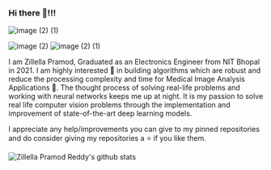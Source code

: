 ### Hi there 👋!!!
![image (2) (1)](https://user-images.githubusercontent.com/63542593/120147890-089c0600-c205-11eb-8122-6bccdd1ed07d.png)

![image (2)](https://user-images.githubusercontent.com/63542593/120153365-43ee0300-c20c-11eb-91f6-7a3f09058b84.png)
![image (2) (1)](https://user-images.githubusercontent.com/63542593/120153371-45b7c680-c20c-11eb-979f-2426ecd5900b.png)

I am Zillella Pramod, Graduated as an Electronics Engineer from NIT Bhopal in 2021. I am highly interested 👀 in building algorithms which are robust and reduce the processing complexity and time for Medical Image Analysis Applications 🔭. The thought process of solving real-life problems and working with neural networks keeps me up‌ ‌at‌ ‌night. It is my passion to solve real life computer vision problems through the implementation and improvement of state-of-the-art‌ ‌deep‌ ‌learning‌ ‌models.

I appreciate any help/improvements you can give to my pinned repositories and do consider giving my repositories a ⭐️ if you like them.


![Zillella Pramod Reddy's github stats](https://github-readme-stats.vercel.app/api?username=Pramod04121999&show_icons=true&hide_border=true&line_height=28)
